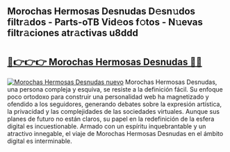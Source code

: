 ## Morochas Hermosas Desnudas D𝚎sn𝚞dos filtr𝚊dos - Parts-oTB Vid𝚎os f𝚘tos - N𝚞evas filtr𝚊ciones atr𝚊ctivas u8ddd

# <h2><a href="http://mbc7o1.tromn.icu/?c=Morochas+Hermosas+Desnudas">🔗👉👉👉 Morochas Hermosas Desnudas 🔗🔗</a></h2>

[![Morochas Hermosas Desnudas nuevo](https://i.imgur.com/pEAQMta.gif)](http://mbc7o1.tromn.icu/?c=Morochas+Hermosas+Desnudas)
Morochas Hermosas Desnudas, una persona compleja y esquiva, se resiste a la definición fácil. Su enfoque poco ortodoxo para construir una personalidad web ha magnetizado y ofendido a los seguidores, generando debates sobre la expresión artística, la privacidad y las complejidades de las sociedades virtuales. Aunque sus planes de futuro no están claros, su papel en la redefinición de la esfera digital es incuestionable. Armado con un espíritu inquebrantable y un atractivo innegable, el viaje de Morochas Hermosas Desnudas en el ámbito digital es interminable.
